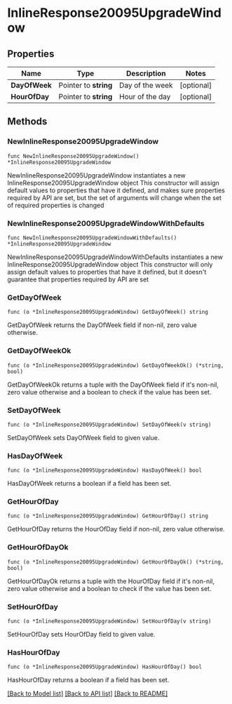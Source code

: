 # InlineResponse20095UpgradeWindow

## Properties

Name | Type | Description | Notes
------------ | ------------- | ------------- | -------------
**DayOfWeek** | Pointer to **string** | Day of the week | [optional] 
**HourOfDay** | Pointer to **string** | Hour of the day | [optional] 

## Methods

### NewInlineResponse20095UpgradeWindow

`func NewInlineResponse20095UpgradeWindow() *InlineResponse20095UpgradeWindow`

NewInlineResponse20095UpgradeWindow instantiates a new InlineResponse20095UpgradeWindow object
This constructor will assign default values to properties that have it defined,
and makes sure properties required by API are set, but the set of arguments
will change when the set of required properties is changed

### NewInlineResponse20095UpgradeWindowWithDefaults

`func NewInlineResponse20095UpgradeWindowWithDefaults() *InlineResponse20095UpgradeWindow`

NewInlineResponse20095UpgradeWindowWithDefaults instantiates a new InlineResponse20095UpgradeWindow object
This constructor will only assign default values to properties that have it defined,
but it doesn't guarantee that properties required by API are set

### GetDayOfWeek

`func (o *InlineResponse20095UpgradeWindow) GetDayOfWeek() string`

GetDayOfWeek returns the DayOfWeek field if non-nil, zero value otherwise.

### GetDayOfWeekOk

`func (o *InlineResponse20095UpgradeWindow) GetDayOfWeekOk() (*string, bool)`

GetDayOfWeekOk returns a tuple with the DayOfWeek field if it's non-nil, zero value otherwise
and a boolean to check if the value has been set.

### SetDayOfWeek

`func (o *InlineResponse20095UpgradeWindow) SetDayOfWeek(v string)`

SetDayOfWeek sets DayOfWeek field to given value.

### HasDayOfWeek

`func (o *InlineResponse20095UpgradeWindow) HasDayOfWeek() bool`

HasDayOfWeek returns a boolean if a field has been set.

### GetHourOfDay

`func (o *InlineResponse20095UpgradeWindow) GetHourOfDay() string`

GetHourOfDay returns the HourOfDay field if non-nil, zero value otherwise.

### GetHourOfDayOk

`func (o *InlineResponse20095UpgradeWindow) GetHourOfDayOk() (*string, bool)`

GetHourOfDayOk returns a tuple with the HourOfDay field if it's non-nil, zero value otherwise
and a boolean to check if the value has been set.

### SetHourOfDay

`func (o *InlineResponse20095UpgradeWindow) SetHourOfDay(v string)`

SetHourOfDay sets HourOfDay field to given value.

### HasHourOfDay

`func (o *InlineResponse20095UpgradeWindow) HasHourOfDay() bool`

HasHourOfDay returns a boolean if a field has been set.


[[Back to Model list]](../README.md#documentation-for-models) [[Back to API list]](../README.md#documentation-for-api-endpoints) [[Back to README]](../README.md)


